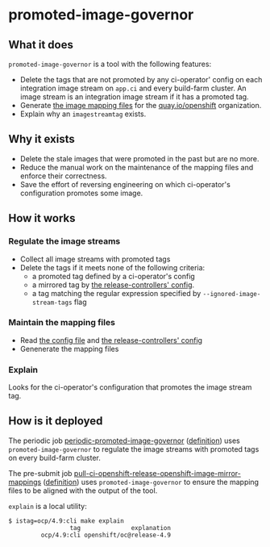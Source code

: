 # promoted-image-governor

## What it does

`promoted-image-governor` is a tool with the following features:

- Delete the tags that are not promoted by any ci-operator' config on each integration image stream on `app.ci` and every build-farm cluster.
  An image stream is an integration image stream if it has a promoted tag.
- Generate [the image mapping files](https://github.com/openshift/release/tree/master/core-services/image-mirroring/openshift) for the [quay.io/openshift](https://quay.io/organization/openshift) organization.
- Explain why an `imagestreamtag` exists.


## Why it exists

- Delete the stale images that were promoted in the past but are no more.
- Reduce the manual work on the maintenance of the mapping files and enforce their correctness.
- Save the effort of reversing engineering on which ci-operator's configuration promotes some image.


## How it works

### Regulate the image streams

- Collect all image streams with promoted tags
- Delete the tags if it meets none of the following criteria:
  - a promoted tag defined by a ci-operator's config
  - a mirrored tag by [the release-controllers' config](https://github.com/openshift/release/tree/master/core-services/release-controller/_releases).
  - a tag matching the regular expression specified by `--ignored-image-stream-tags` flag

### Maintain the mapping files

- Read [the config file](https://github.com/openshift/release/blob/master/core-services/image-mirroring/openshift/_config.yaml) and [the release-controllers' config](https://github.com/openshift/release/tree/master/core-services/release-controller/_releases)
- Genenerate the mapping files

### Explain

Looks for the ci-operator's configuration that promotes the image stream tag.

## How is it deployed

The periodic job [periodic-promoted-image-governor](https://prow.ci.openshift.org/?job=periodic-promoted-image-governor) ([definition](https://github.com/openshift/release/blob/master/ci-operator/jobs/infra-periodics.yaml))
uses `promoted-image-governor` to regulate the image streams with promoted tags on every build-farm cluster.

The pre-submit job [pull-ci-openshift-release-openshift-image-mirror-mappings](https://prow.ci.openshift.org/?job=pull-ci-openshift-release-openshift-image-mirror-mappings) ([definition](https://github.com/openshift/release/blob/master/ci-operator/jobs/openshift/release/openshift-release-master-presubmits.yaml))
uses `promoted-image-governor` to ensure the mapping files to be aligned with the output of the tool.

`explain` is a local utility:

```console
$ istag=ocp/4.9:cli make explain
                 tag              explanation
         ocp/4.9:cli openshift/oc@release-4.9
```